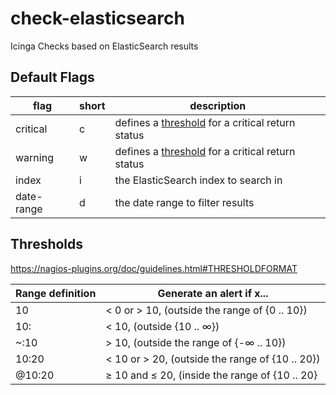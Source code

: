 # check-elasticsearch
Icinga Checks based on ElasticSearch results

## Default Flags

| flag | short | description |
| -- | -- | -- |
| critical | c | defines a [threshold](#threshold) for a critical return status |
| warning | w | defines a [threshold](#threshold) for a critical return status |
| index | i | the ElasticSearch index to search in |
| date-range | d | the date range to filter results |

## Thresholds

<https://nagios-plugins.org/doc/guidelines.html#THRESHOLDFORMAT>

| Range definition |	Generate an alert if x... |
| -- | -- |
| 10 | < 0 or > 10, (outside the range of {0 .. 10}) |
| 10: | < 10, (outside {10 .. ∞}) |
| ~:10 | > 10, (outside the range of {-∞ .. 10}) |
| 10:20 | < 10 or > 20, (outside the range of {10 .. 20}) |
| @10:20 | ≥ 10 and ≤ 20, (inside the range of {10 .. 20} |